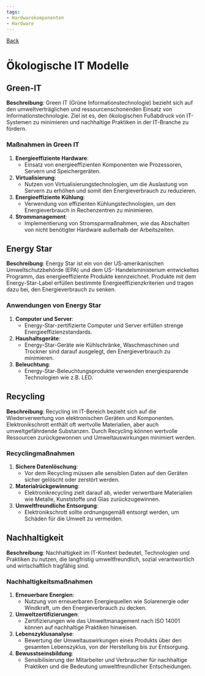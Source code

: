 ```yaml
---
tags:
- Hardwarekomponenten
- Hardware
---
```

[Back](Uebersicht%20der%20Hardwarekomponenten%20Themen.md)
# Ökologische IT Modelle
## Green-IT
**Beschreibung**: Green IT (Grüne Informationstechnologie) bezieht sich auf den umweltverträglichen und ressourcenschonenden Einsatz von Informationstechnologie. Ziel ist es, den ökologischen Fußabdruck von IT- Systemen zu minimieren und nachhaltige Praktiken in der IT-Branche zu fördern.

### Maßnahmen in Green IT
1. **Energieeffiziente Hardware**:
	- Einsatz von energieeffizienten Komponenten wie Prozessoren, Servern und Speichergeräten.
2. **Virtualisierung**:
	- Nutzen von Virtualisierungstechnologien, um die Auslastung von Servern zu erhöhen und somit den Energieverbrauch zu reduzieren. 
3. **Energieeffiziente Kühlung**:
	- Verwendung von effizienten Kühlungstechnologien, um den Energieverbrauch in Rechenzentren zu minimieren.
4. **Strommanagement**:
	- Implementierung von Stromsparmaßnahmen, wie das Abschalten von nicht benötigter Hardware außerhalb der Arbeitszeiten.

## Energy Star
**Beschreibung**: Energy Star ist ein von der US-amerikanischen Umweltschutzbehörde (EPA) und dem US- Handelsministerium entwickeltes Programm, das energieeffiziente Produkte kennzeichnet. Produkte mit dem Energy-Star-Label erfüllen bestimmte Energieeffizienzkriterien und tragen dazu bei, den Energieverbrauch zu senken.

### Anwendungen von Energy Star
1. **Computer und Server**:
	- Energy-Star-zertifizierte Computer und Server erfüllen strenge Energieeffizienzstandards.
2. **Haushaltsgeräte**:
	- Energy-Star-Geräte wie Kühlschränke, Waschmaschinen und Trockner sind darauf ausgelegt, den Energieverbrauch zu minimieren. 
3. **Beleuchtung**:
	- Energy-Star-Beleuchtungsprodukte verwenden energiesparende Technologien wie z.B. LED.

## Recycling
**Beschreibung**: Recycling im IT-Bereich bezieht sich auf die Wiederverwertung von elektronischen Geräten und Komponenten. Elektronikschrott enthält oft wertvolle Materialien, aber auch umweltgefährdende Substanzen. Durch Recycling können wertvolle Ressourcen zurückgewonnen und Umweltauswirkungen minimiert werden.

### Recyclingmaßnahmen
1. **Sichere Datenlöschung**:
	- Vor dem Recycling müssen alle sensiblen Daten auf den Geräten sicher gelöscht oder zerstört werden.  
2. **Materialrückgewinnung**:
	- Elektronikrecycling zielt darauf ab, wieder verwertbare Materialien wie Metalle, Kunststoffe und Glas zurückzugewinnen.
3. **Umweltfreundliche Entsorgung**:
	- Elektronikschrott sollte ordnungsgemäß entsorgt werden, um Schäden für die Umwelt zu vermeiden.

## Nachhaltigkeit
**Beschreibung**: Nachhaltigkeit im IT-Kontext bedeutet, Technologien und Praktiken zu nutzen, die langfristig umweltfreundlich, sozial verantwortlich und wirtschaftlich tragfähig sind.

### Nachhaltigkeitsmaßnahmen
1. **Erneuerbare Energien**:
	- Nutzung von erneuerbaren Energiequellen wie Solarenergie oder Windkraft, um den Energieverbrauch zu decken. 
2. **Umweltzertifizierungen**:
	- Zertifizierungen wie das Umweltmanagement nach ISO 14001 können auf nachhaltige Praktiken hinweisen.
3. **Lebenszyklusanalyse**:
	- Bewertung der Umweltauswirkungen eines Produkts über den gesamten Lebenszyklus, von der Herstellung bis zur Entsorgung. 
4. **Bewusstseinsbildung**:
	- Sensibilisierung der Mitarbeiter und Verbraucher für nachhaltige Praktiken und die Bedeutung umweltfreundlicher Entscheidungen.